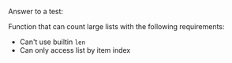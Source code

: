 Answer to a test:

Function that can count large lists with the following requirements:

* Can't use builtin `len`
* Can only access list by item index
